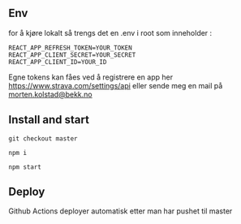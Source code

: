 ## Env
for å kjøre lokalt så trengs det en .env i root som inneholder :
```
REACT_APP_REFRESH_TOKEN=YOUR_TOKEN
REACT_APP_CLIENT_SECRET=YOUR_SECRET
REACT_APP_CLIENT_ID=YOUR_ID
```
Egne tokens kan fåes ved å registrere en app her https://www.strava.com/settings/api
eller sende meg en mail på morten.kolstad@bekk.no

## Install and start
`git checkout master`

`npm i`

`npm start`

## Deploy
Github Actions deployer automatisk etter man har pushet til master


